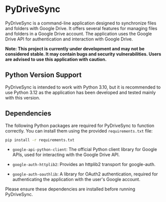 # PyDriveSync

PyDriveSync is a command-line application designed to synchronize files and folders with Google Drive. It offers several features for managing files and folders in a Google Drive account. The application uses the Google Drive API for authentication and interaction with Google Drive.

**Note: This project is currently under development and may not be considered stable. It may contain bugs and security vulnerabilities. Users are advised to use this application with caution.**

## Python Version Support

PyDriveSync is intended to work with Python 3.10, but it is recommended to use Python 3.12 as the application has been developed and tested mainly with this version.

## Dependencies

The following Python packages are required for PyDriveSync to function correctly. You can install them using the provided `requirements.txt` file:

```bash
pip install -r requirements.txt
```

- `google-api-python-client`: The official Python client library for Google APIs, used for interacting with the Google Drive API.

- `google-auth-httplib2`: Provides an httplib2 transport for google-auth.

- `google-auth-oauthlib`: A library for OAuth2 authentication, required for authenticating the application with the user's Google account.

Please ensure these dependencies are installed before running PyDriveSync.
